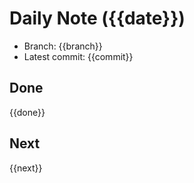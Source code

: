 # Daily Note ({{date}})

* Branch: {{branch}}
* Latest commit: {{commit}}

## Done
{{done}}

## Next
{{next}}

